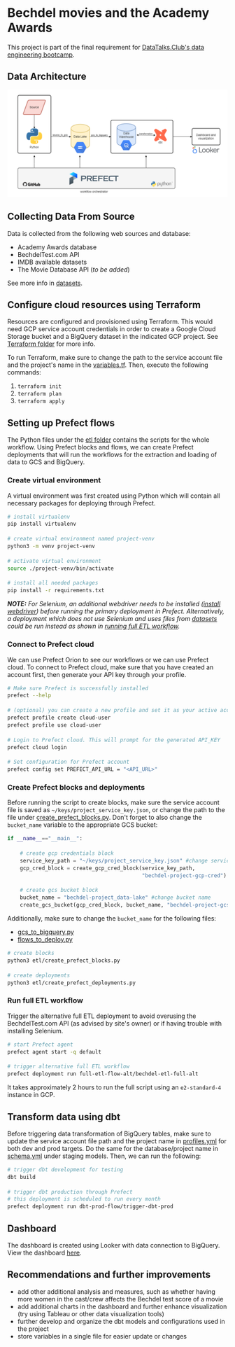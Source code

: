 # Bechdel movies and the Academy Awards


This project is part of the final requirement for [DataTalks.Club's data engineering bootcamp](https://github.com/DataTalksClub/data-engineering-zoomcamp/tree/main). 

## Data Architecture
![Data architecture of the project!](/diagram/diagram.png)

## Collecting Data From Source
Data is collected from the following web sources and database:
- Academy Awards database
- BechdelTest.com API
- IMDB available datasets
- The Movie Database API (<i>to be added</i>)

See more info in [datasets](https://github.com/dherzey/bechdel-movies-project/blob/main/datasets).

## Configure cloud resources using Terraform
Resources are configured and provisioned using Terraform. This would need GCP service account credentials in order to create a Google Cloud Storage bucket and a BigQuery dataset in the indicated GCP project. See [Terraform folder](https://github.com/dherzey/bechdel-movies-project/blob/main/terraform) for more info.

To run Terraform, make sure to change the path to the service account file and the project's name in the [variables.tf](https://github.com/dherzey/bechdel-movies-project/blob/main/terraform/variables.tf). Then, execute the following commands:
1. `terraform init`
2. `terraform plan`
3. `terraform apply`

## Setting up Prefect flows 
The Python files under the [etl folder](https://github.com/dherzey/bechdel-movies-project/blob/main/etl) contains the scripts for the whole workflow. Using Prefect blocks and flows, we can create Prefect deployments that will run the workflows for the extraction and loading of data to GCS and BigQuery. 

### Create virtual environment
A virtual environment was first created using Python which will contain all necessary packages for deploying through Prefect.

```bash
# install virtualenv
pip install virtualenv

# create virtual environment named project-venv
python3 -m venv project-venv

# activate virtual environment
source ./project-venv/bin/activate

# install all needed packages
pip install -r requirements.txt
```
<i><b>NOTE:</b> For Selenium, an additional webdriver needs to be installed ([install webdriver](https://github.com/dherzey/bechdel-movies-project/blob/main/scraper/README.md)) before running the primary deployment in Prefect. Alternatively, a deployment which does not use Selenium and uses files from [datasets](https://github.com/dherzey/bechdel-movies-project/blob/main/datasets) could be run instead as shown in [running full ETL workflow](https://github.com/dherzey/bechdel-movies-project/tree/main#run-full-etl-workflow).</i>

### Connect to Prefect cloud
We can use Prefect Orion to see our workflows or we can use Prefect cloud. To connect to Prefect cloud, make sure that you have created an account first, then generate your API key through your profile.

```bash
# Make sure Prefect is successfully installed
prefect --help

# (optional) you can create a new profile and set it as your active account
prefect profile create cloud-user
prefect profile use cloud-user

# Login to Prefect cloud. This will prompt for the generated API_KEY
prefect cloud login

# Set configuration for Prefect account
prefect config set PREFECT_API_URL = "<API_URL>"
```

### Create Prefect blocks and deployments
Before running the script to create blocks, make sure the service account file is saved as `~/keys/project_service_key.json`, or change the path to the file under [create_prefect_blocks.py](https://github.com/dherzey/bechdel-movies-project/tree/main/etl/create_prefect_blocks.py). Don't forget to also change the `bucket_name` variable to the appropriate GCS bucket:

```python
if __name__=="__main__":

    # create gcp credentials block
    service_key_path = "~/keys/project_service_key.json" #change service account file path
    gcp_cred_block = create_gcp_cred_block(service_key_path, 
                                           "bechdel-project-gcp-cred")
    
    # create gcs bucket block
    bucket_name = "bechdel-project_data-lake" #change bucket name
    create_gcs_bucket(gcp_cred_block, bucket_name, "bechdel-project-gcs")
```
Additionally, make sure to change the `bucket_name` for the following files: 
- [gcs_to_bigquery.py](https://github.com/dherzey/bechdel-movies-project/tree/main/etl/gcs_to_bigquery.py)
- [flows_to_deploy.py](https://github.com/dherzey/bechdel-movies-project/tree/main/etl/flows_to_deploy.py)

```bash
# create blocks
python3 etl/create_prefect_blocks.py

# create deployments
python3 etl/create_prefect_deployments.py
```

### Run full ETL workflow
Trigger the alternative full ETL deployment to avoid overusing the BechdelTest.com API (as advised by site's owner) or if having trouble with installing Selenium. 

```bash
# start Prefect agent
prefect agent start -q default

# trigger alternative full ETL workflow
prefect deployment run full-etl-flow-alt/bechdel-etl-full-alt
```
It takes approximately 2 hours to run the full script using an `e2-standard-4` instance in GCP.

## Transform data using dbt
Before triggering data transformation of BigQuery tables, make sure to update the service account file path and the project name in [profiles.yml](https://github.com/dherzey/bechdel-movies-project/blob/main/dbt/profiles.yml) for both dev and prod targets. Do the same for the database/project name in [schema.yml](https://github.com/dherzey/bechdel-movies-project/blob/main/dbt/models/staging/schema.yml) under staging models. Then, we can run the following:

```bash
# trigger dbt development for testing
dbt build

# trigger dbt production through Prefect
# this deployment is scheduled to run every month
prefect deployment run dbt-prod-flow/trigger-dbt-prod
```

## Dashboard
The dashboard is created using Looker with data connection to BigQuery. View the dashboard [here](https://lookerstudio.google.com/reporting/66b1d9b6-0bf5-4ed3-8a96-50e266f0abef).

## Recommendations and further improvements
- add other additional analysis and measures, such as whether having more women in the cast/crew affects the Bechdel test score of a movie
- add additional charts in the dashboard and further enhance visualization (try using Tableau or other data visualization tools)
- further develop and organize the dbt models and configurations used in the project
- store variables in a single file for easier update or changes